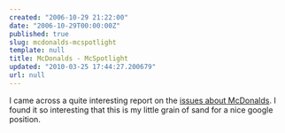 ```yaml
---
created: "2006-10-29 21:22:00"
date: "2006-10-29T00:00:00Z"
published: true
slug: mcdonalds-mcspotlight
template: null
title: McDonalds - McSpotlight
updated: "2010-03-25 17:44:27.200679"
url: null
---
```


I came across a quite interesting report on the [issues about McDonalds](http://www.mcspotlight.org/issues/intro.html). I found it so interesting that this is my little grain of sand for a nice google position.
